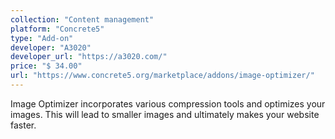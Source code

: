 ```yaml
---
collection: "Content management"
platform: "Concrete5"
type: "Add-on"
developer: "A3020"
developer_url: "https://a3020.com/"
price: "$ 34.00"
url: "https://www.concrete5.org/marketplace/addons/image-optimizer/"
---
```


Image Optimizer incorporates various compression tools and optimizes your images. This will lead to smaller images and ultimately makes your website faster.
